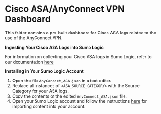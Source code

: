 # Cisco ASA/AnyConnect VPN Dashboard

This folder contains a pre-built dashboard for Cisco ASA logs related to the use of the AnyConnect VPN.

**Ingesting Your Cisco ASA Logs into Sumo Logic**

For information on collecting your Cisco ASA logs in Sumo Logic, refer to our documentation [here](https://help.sumologic.com/07Sumo-Logic-Apps/22Security_and_Threat_Detection/Cisco_ASA/01Collect_Logs_for_the_Cisco_ASA_App).

**Installing in Your Sumo Logic Account**

1. Open the file `AnyConnect_ASA.json` in a text editor. 
2. Replace all instances of `<ASA_SOURCE_CATEGORY>` with the Source Category for your ASA logs. 
3. Copy the contents of the edited `AnyConnect_ASA.json` file.
4. Open your Sumo Logic account and follow the instructions [here](https://help.sumologic.com/05Search/Library/Export-and-Import-Content-in-the-Library#import-content-in-the-library) for importing content into your account.